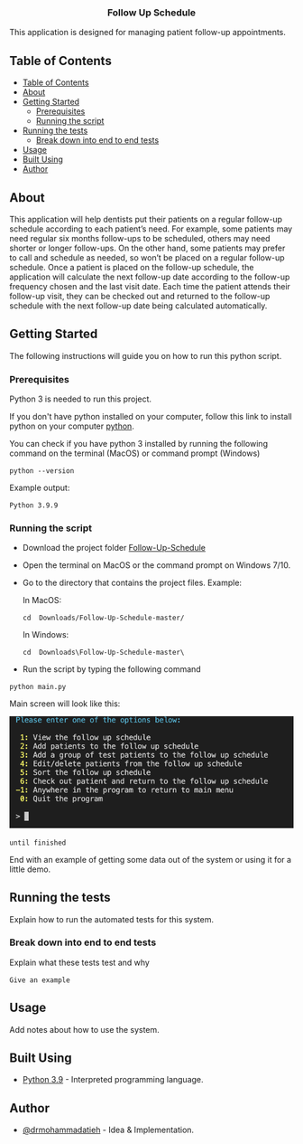 <!-- <p align="center">
  <a href="" rel="noopener">
 <img width=200px height=200px src="https://i.imgur.com/6wj0hh6.jpg" alt="Project logo"></a>
</p> -->

<h3 align="center">Follow Up Schedule</h3>

<p align="center"> 

This application is designed for managing patient follow-up appointments.

</p>

## Table of Contents

- [Table of Contents](#table-of-contents)
- [About <a name = "about"></a>](#about-)
- [Getting Started <a name = "getting_started"></a>](#getting-started-)
  - [Prerequisites](#prerequisites)
  - [Running the script](#running-the-script)
- [Running the tests <a name = "tests"></a>](#running-the-tests-)
  - [Break down into end to end tests](#break-down-into-end-to-end-tests)
- [Usage <a name="usage"></a>](#usage-)
- [Built Using <a name = "built_using"></a>](#built-using-)
- [Author <a name = "authors"></a>](#author-)

## About <a name = "about"></a>

This application will help dentists put their patients on a regular follow-up schedule according to each patient’s need. For example, some patients may need regular six months follow-ups to be scheduled, others may need shorter or longer follow-ups. On the other hand, some patients may prefer to call and schedule as needed, so won’t be placed on a regular follow-up schedule. Once a patient is placed on the follow-up schedule, the application will calculate the next follow-up date according to the follow-up frequency chosen and the last visit date. Each time the patient attends their follow-up visit, they can be checked out and returned to the follow-up schedule with the next follow-up date being calculated automatically.

## Getting Started <a name = "getting_started"></a>

The following instructions will guide you on how to run this python script.

### Prerequisites

Python 3 is needed to run this project.

If you don't have python installed on your computer, follow this link to install python on your computer [python](https://www.python.org).

You can check if you have python 3 installed by running the following command on the terminal (MacOS) or command prompt (Windows)

```
python --version
```
Example output:

```
Python 3.9.9
```

### Running the script

- Download the project folder [Follow-Up-Schedule](https://github.com/drmohammadatieh/Follow-Up-Schedule/archive/refs/heads/master.zip)

- Open the terminal on MacOS or the command prompt on Windows 7/10.
- Go to the directory that contains the project files. Example:
  
  In MacOS:
  
  ```
  cd  Downloads/Follow-Up-Schedule-master/
  ```
  In Windows:

   ```
  cd  Downloads\Follow-Up-Schedule-master\
  ```
- Run the script by typing the following command

```
python main.py
```

Main screen will look like this:

<img src="/images/main_screen.png">

```
until finished
```

End with an example of getting some data out of the system or using it for a little demo.

## Running the tests <a name = "tests"></a>

Explain how to run the automated tests for this system.

### Break down into end to end tests

Explain what these tests test and why

```
Give an example
```


## Usage <a name="usage"></a>

Add notes about how to use the system.

## Built Using <a name = "built_using"></a>

- [Python 3.9](https://www.python.org) - Interpreted programming language.

## Author <a name = "authors"></a>

- [@drmohammadatieh](https://github.com/kylelobo) - Idea & Implementation.

